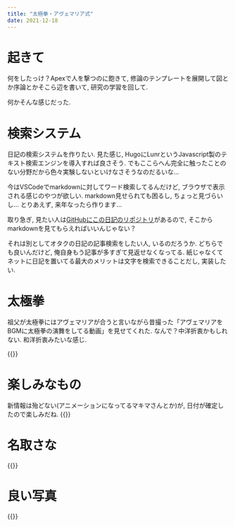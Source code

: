 ```yaml
---
title: "太極拳・アヴェマリア式"
date: 2021-12-18
---
```


# 起きて
何をしたっけ？Apexで人を撃つのに飽きて, 修論のテンプレートを展開して図とか序論とかそこら辺を書いて, 研究の学習を回して.

何かそんな感じだった.

# 検索システム
日記の検索システムを作りたい. 見た感じ, HugoにLunrというJavascript製のテキスト検索エンジンを導入すれば良さそう. でもここらへん完全に触ったことのない分野だから色々実験しないといけなさそうなのだるいな...

今はVSCodeでmarkdownに対してワード検索してるんだけど, ブラウザで表示される感じのやつが欲しい. markdown見せられても困るし, ちょっと見づらいし... とりあえず, 来年なったら作ります...

取り急ぎ, 見たい人は[GitHubにこの日記のリポジトリ](https://github.com/dangorogoro/diary/tree/master/content/post)があるので, そこからmarkdownを見てもらえればいいんじゃない？

それは別としてオタクの日記の記事検索をしたい人, いるのだろうか. どちらでも良いんだけど, 俺自身もう記事が多すぎて見返せなくなってる. 紙じゃなくてネットに日記を置いてる最大のメリットは文字を検索できることだし, 実装したい.

# 太極拳
祖父が太極拳にはアヴェマリアが合うと言いながら昔撮った「アヴェマリアをBGMに太極拳の演舞をしてる動画」を見せてくれた. なんで？中洋折衷かもしれない. 和洋折衷みたいな感じ.

{{<tweet user="dango_bot" id="1472189284711297027">}}

# 楽しみなもの
新情報は殆どない(アニメーションになってるマキマさんとか)が, 日付が確定したので楽しみだね.
{{<youtube LxsQZNTFfxc>}}

# 名取さな
{{<tweet user="dango_bot" id="1472136975293779976">}}

# 良い写真
{{<tweet user="dango_bot" id="1472259223358959616">}}